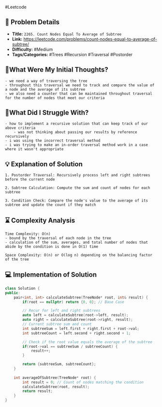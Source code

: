 #Leetcode
## 📝 Problem Details

- **Title:** `2265. Count Nodes Equal To Average of Subtree`
- **Link:** https://leetcode.com/problems/count-nodes-equal-to-average-of-subtree/
- **Difficulty:** #Medium 
- **Tags/Categories:** #Trees #Recursion #Traversal #Postorder

## 💭What Were My Initial Thoughts?

```
- we need a way of traversing the tree
- throughout this traversal we need to track and compare the value of a node and the average of its subtree
- we also need a counter that can be maintained throughout traversal for the number of nodes that meet our criteria
```

## 🤔What Did I Struggle With?

```
- how to implement a recursive solution that can keep track of our above criteria
	- was not thinking about passing our results by reference recursively
- i was using the incorrect traversal method
- i was trying to make an in-order traversal method work in a case where it wasn't appropriate

```

## 💡 Explanation of Solution

```
1. Postorder Traversal: Recursively process left and right subtrees before the current node

2. Subtree Calculation: Compute the sum and count of nodes for each subtree

3. Condition Check: Compare the node's value to the average of its subtree and update the count if they match

```

## ⌛ Complexity Analysis

```
Time Complexity: O(n)
- bound by the traversal of each node in the tree
- calculation of the sum, averages, and total number of nodes that abide by the condition is done in O(1) time

Space Complexity: O(n) or O(log n) depending on the balancing factor of the tree

```

## 💻 Implementation of Solution

```cpp
class Solution {
public:
	pair<int, int> calculateSubtree(TreeNode* root, int& result) {
		if(root == nullptr) return {0, 0}; // Base Case

		// Recur for left and right subtrees
		auto left = calculateSubtree(root->left, result);
		auto right = calculateSubtree(root->right, result);
		// Current subtree sum and count
		int subtreeSum = left.first + right.first + root->val;
		int subtreeCount = left.second + right.second + 1;

        // Check if the root value equals the average of the subtree
		if(root->val == subtreeSum / subtreeCount) {
			result++;
		}

		return {subtreeSum, subtreeCount};
	}
	
	int averageOfSubtree(TreeNode* root) {
		int result = 0; // Count of nodes matching the condition
		calculateSubtree(root, result);
		return result;
	}
}
```